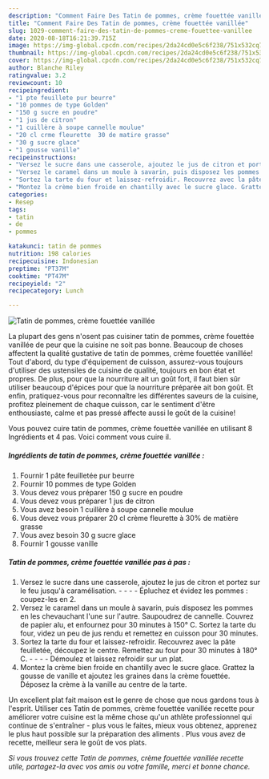 ```yaml
---
description: "Comment Faire Des Tatin de pommes, crème fouettée vanillée"
title: "Comment Faire Des Tatin de pommes, crème fouettée vanillée"
slug: 1029-comment-faire-des-tatin-de-pommes-creme-fouettee-vanillee
date: 2020-08-18T16:21:39.715Z
image: https://img-global.cpcdn.com/recipes/2da24cd0e5c6f238/751x532cq70/tatin-de-pommes-creme-fouettee-vanillee-photo-principale-de-la-recette.jpg
thumbnail: https://img-global.cpcdn.com/recipes/2da24cd0e5c6f238/751x532cq70/tatin-de-pommes-creme-fouettee-vanillee-photo-principale-de-la-recette.jpg
cover: https://img-global.cpcdn.com/recipes/2da24cd0e5c6f238/751x532cq70/tatin-de-pommes-creme-fouettee-vanillee-photo-principale-de-la-recette.jpg
author: Blanche Riley
ratingvalue: 3.2
reviewcount: 10
recipeingredient:
- "1 pte feuillete pur beurre"
- "10 pommes de type Golden"
- "150 g sucre en poudre"
- "1 jus de citron"
- "1 cuillère à soupe cannelle moulue"
- "20 cl crme fleurette  30 de matire grasse"
- "30 g sucre glace"
- "1 gousse vanille"
recipeinstructions:
- "Versez le sucre dans une casserole, ajoutez le jus de citron et portez sur le feu jusqu&#39;à caramélisation.     Épluchez et évidez les pommes : coupez-les en 2."
- "Versez le caramel dans un moule à savarin, puis disposez les pommes en les chevauchant l&#39;une sur l&#39;autre. Saupoudrez de cannelle. Couvrez de papier alu, et enfournez pour 30 minutes à 150° C. Sortez la tarte du four, videz un peu de jus rendu et remettez en cuisson pour 30 minutes."
- "Sortez la tarte du four et laissez-refroidir. Recouvrez avec la pâte feuilletée, découpez le centre. Remettez au four pour 30 minutes à 180° C.     Démoulez et laissez refroidir sur un plat."
- "Montez la crème bien froide en chantilly avec le sucre glace. Grattez la gousse de vanille et ajoutez les graines dans la crème fouettée. Déposez la crème à la vanille au centre de la tarte."
categories:
- Resep
tags:
- tatin
- de
- pommes

katakunci: tatin de pommes 
nutrition: 198 calories
recipecuisine: Indonesian
preptime: "PT37M"
cooktime: "PT47M"
recipeyield: "2"
recipecategory: Lunch

---
```



![Tatin de pommes, crème fouettée vanillée](https://img-global.cpcdn.com/recipes/2da24cd0e5c6f238/751x532cq70/tatin-de-pommes-creme-fouettee-vanillee-photo-principale-de-la-recette.jpg)

La plupart des gens n'osent pas cuisiner tatin de pommes, crème fouettée vanillée de peur que la cuisine ne soit pas bonne. Beaucoup de choses affectent la qualité gustative de tatin de pommes, crème fouettée vanillée! Tout d'abord, du type d'équipement de cuisson, assurez-vous toujours d'utiliser des ustensiles de cuisine de qualité, toujours en bon état et propres. De plus, pour que la nourriture ait un goût fort, il faut bien sûr utiliser beaucoup d'épices pour que la nourriture préparée ait bon goût. Et enfin, pratiquez-vous pour reconnaître les différentes saveurs de la cuisine, profitez pleinement de chaque cuisson, car le sentiment d'être enthousiaste, calme et pas pressé affecte aussi le goût de la cuisine!

<!--inarticleads1-->

Vous pouvez cuire tatin de pommes, crème fouettée vanillée en utilisant 8 Ingrédients et 4 pas. Voici comment vous cuire il.

##### Ingrédients de tatin de pommes, crème fouettée vanillée :

1. Fournir 1 pâte feuilletée pur beurre
1. Fournir 10 pommes de type Golden
1. Vous devez vous préparer 150 g sucre en poudre
1. Vous devez vous préparer 1 jus de citron
1. Vous avez besoin 1 cuillère à soupe cannelle moulue
1. Vous devez vous préparer 20 cl crème fleurette à 30% de matière grasse
1. Vous avez besoin 30 g sucre glace
1. Fournir 1 gousse vanille




<!--inarticleads2-->

##### Tatin de pommes, crème fouettée vanillée pas à pas :

1. Versez le sucre dans une casserole, ajoutez le jus de citron et portez sur le feu jusqu&#39;à caramélisation. -  -   -  - Épluchez et évidez les pommes : coupez-les en 2.
1. Versez le caramel dans un moule à savarin, puis disposez les pommes en les chevauchant l&#39;une sur l&#39;autre. Saupoudrez de cannelle. Couvrez de papier alu, et enfournez pour 30 minutes à 150° C. Sortez la tarte du four, videz un peu de jus rendu et remettez en cuisson pour 30 minutes.
1. Sortez la tarte du four et laissez-refroidir. Recouvrez avec la pâte feuilletée, découpez le centre. Remettez au four pour 30 minutes à 180° C. -  -   -  - Démoulez et laissez refroidir sur un plat.
1. Montez la crème bien froide en chantilly avec le sucre glace. Grattez la gousse de vanille et ajoutez les graines dans la crème fouettée. Déposez la crème à la vanille au centre de la tarte.




<!--inarticleads1-->

<p>
Un excellent plat fait maison est le genre de chose que nous gardons tous à l'esprit. Utiliser ces Tatin de pommes, crème fouettée vanillée recette pour améliorer votre cuisine est la même chose qu'un athlète professionnel qui continue de s'entraîner - plus vous le faites, mieux vous obtenez, apprenez le plus haut possible sur la préparation des aliments . Plus vous avez de recette, meilleur sera le goût de vos plats.
</p>

<p>
<i>Si vous trouvez cette Tatin de pommes, crème fouettée vanillée recette utile, partagez-la avec vos amis ou votre famille, merci et bonne chance.</i>
</p>
